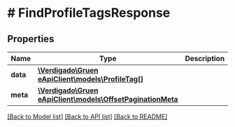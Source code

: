 # # FindProfileTagsResponse

## Properties

Name | Type | Description | Notes
------------ | ------------- | ------------- | -------------
**data** | [**\Verdigado\Gruen eApiClient\models\ProfileTag[]**](ProfileTag.md) |  |
**meta** | [**\Verdigado\Gruen eApiClient\models\OffsetPaginationMeta**](OffsetPaginationMeta.md) |  |

[[Back to Model list]](../../README.md#models) [[Back to API list]](../../README.md#endpoints) [[Back to README]](../../README.md)

